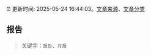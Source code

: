 :alarm_clock: 更新时间: 2025-05-24 16:44:03。[文章来源](/README.md)、[文章分类](/TAGS.md)

## 报告


> 关键字：`报告`、`月报`



